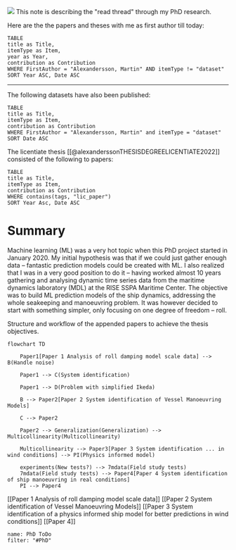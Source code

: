 ![](https://www.staffanstorpshk.se/images/1271/37381/1272819.JPG)
This note is describing the "read thread" through my PhD research.

Here are the the papers and theses with me as first author till today:
```dataview  
TABLE
title as Title,  
itemType as Item,  
year as Year,
contribution as Contribution
WHERE FirstAuthor = "Alexandersson, Martin" AND itemType != "dataset"  
SORT Year ASC, Date ASC
```
---

The following datasets have also been published:
```dataview  
TABLE
title as Title,  
itemType as Item,  
contribution as Contribution  
WHERE FirstAuthor = "Alexandersson, Martin" and itemType = "dataset"  
SORT Date ASC
```

The licentiate thesis [[@alexanderssonTHESISDEGREELICENTIATE2022]] consisted of the following to papers:
```dataview  
TABLE
title as Title,  
itemType as Item,  
contribution as Contribution  
WHERE contains(tags, "lic_paper")  
SORT Year Asc, Date ASC
```

# Summary
Machine learning (ML) was a very hot topic when this PhD project started in January 2020. My initial hypothesis was that if we could just gather enough data – fantastic prediction models could be created with ML. I also realized that I was in a very good position to do it – having worked almost 10 years gathering and analysing dynamic time series data from the maritime dynamics laboratory (MDL) at the RISE SSPA Maritime Center. The objective was to build ML prediction models of the ship dynamics, addressing the whole seakeeping and manoeuvring problem. It was however decided to start with something simpler, only focusing on one degree of freedom – roll. 

Structure and workflow of the appended papers to achieve the thesis objectives.
```mermaid
flowchart TD

    Paper1[Paper 1 Analysis of roll damping model scale data] --> B(Handle noise)

    Paper1 --> C(System identification)

    Paper1 --> D(Problem with simplified Ikeda)

    B --> Paper2[Paper 2 System identification of Vessel Manoeuvring Models]

    C --> Paper2

    Paper2 --> Generalization(Generalization) --> Multicollinearity(Multicollinearity)

    Multicollinearity --> Paper3[Paper 3 System identification ... in wind conditions] --> PI(Physics informed model)

	experiments(New tests?) --> 7mdata(Field study tests)
	7mdata(Field study tests) --> Paper4[Paper 4 System identification of ship manoeuvring in real conditions]
	PI --> Paper4
```

[[Paper 1 Analysis of roll damping model scale data]]
[[Paper 2 System identification of Vessel Manoeuvring Models]]
[[Paper 3 System identification of a physics informed ship model for better predictions in wind conditions]]
[[Paper 4]]

```todoist
name: PhD ToDo
filter: "#PhD"
```

